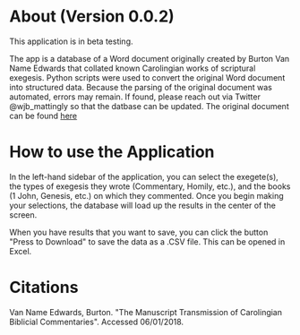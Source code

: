 # About (Version 0.0.2)
This application is in beta testing.

The app is a database of a Word document originally created by Burton Van Name Edwards that collated known Carolingian works of scriptural exegesis. Python scripts were used to convert the original Word document into structured data. Because the parsing of the original document was automated, errors may remain. If found, please reach out via Twitter @wjb_mattingly so that the datbase can be updated. The original document can be found [here](https://risd.digication.com/bvnedwards/Bibliography/edit)

# How to use the Application
In the left-hand sidebar of the application, you can select the exegete(s), the types of exegesis they wrote (Commentary, Homily, etc.), and the books (1 John, Genesis, etc.) on which they commented. Once you begin making your selections, the database will load up the results in the center of the screen.

When you have results that you want to save, you can click the button "Press to Download" to save the data as a .CSV file. This can be opened in Excel.

# Citations
Van Name Edwards, Burton. "The Manuscript Transmission of Carolingian Biblicial Commentaries". Accessed 06/01/2018.
